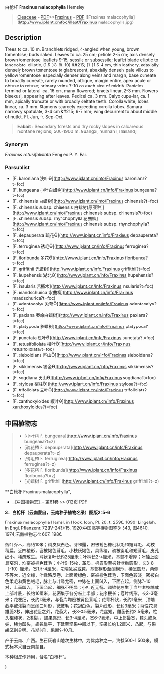 白枪杆 **Fraxinus malacophylla** Hemsley

> [Oleaceae](http://www.iplant.cn/info/Oleaceae?t=foc) - [PDF](http://www.iplant.cn/foc/pdf/Oleaceae.pdf)>>[Fraxinus](http://www.iplant.cn/info/Fraxinus?t=foc) - [PDF](http://www.iplant.cn/foc/pdf/Fraxinus.pdf)
![Fraxinus malacophylla](http://www.iplant.cn/foc/illast/Fraxinus malacophylla.jpg)

## Description

Trees to ca. 10 m. Branchlets ridged, 4-angled when young, brown tomentose; buds naked. Leaves to ca. 25 cm; petiole 2-5 cm; axis densely brown tomentose; leaflets 9-15, sessile or subsessile; leaflet blade elliptic to lanceolate-elliptic, (1.5-)3-8(-10) &amp;#215; (1-)1.5-4 cm, thin leathery, adaxially densely brown tomentose to glabrescent, abaxially densely pale villous to yellow tomentose, especially denser along veins and margin, base cuneate to broadly cuneate, rarely rounded, oblique, margin entire, apex acute or obtuse to retuse; primary veins 7-10 on each side of midrib. Panicles terminal or lateral, ca. 16 cm, many flowered; bracts linear, 2-3 mm. Flowers bisexual, appearing after leaves. Pedicel ca. 3 mm. Calyx cupu-lar, ca. 1 mm, apically truncate or with broadly deltate teeth. Corolla white; lobes linear, ca. 3 mm. Stamens scarcely exceeding corolla lobes. Samara narrowly spatulate, 3-4 cm &amp;#215; 6-7 mm; wing decurrent to about middle of nutlet. Fl. Jun, fr. Sep-Oct.

> **Habait** : 
> Secondary forests and dry rocky slopes in calcareous montane regions; 500-1900 m. Guangxi, Yunnan [Thailand]

### Synonym
*Fraxinus retusifoliolata* Feng ex P. Y. Bai.

### Parsublist

* [F.  baroniana  狭叶](http://www.iplant.cn/info/Fraxinus baroniana?t=foc)
* [F.  bungeana  小叶白蜡树](http://www.iplant.cn/info/Fraxinus bungeana?t=foc)
* [F.  chinensis  白蜡树](http://www.iplant.cn/info/Fraxinus chinensis?t=foc)
* [F.  chinensis subsp. chinensis  白蜡树(原亚种)](http://www.iplant.cn/info/Fraxinus chinensis subsp. chinensis?t=foc)
* [F.  chinensis subsp. rhynchophylla  花曲柳](http://www.iplant.cn/info/Fraxinus chinensis subsp. rhynchophylla?t=foc)
* [F.  depauperata  疏花](http://www.iplant.cn/info/Fraxinus depauperata?t=foc)
* [F.  ferruginea  锈毛](http://www.iplant.cn/info/Fraxinus ferruginea?t=foc)
* [F.  floribunda  多花](http://www.iplant.cn/info/Fraxinus floribunda?t=foc)
* [F.  griffithii  光蜡树](http://www.iplant.cn/info/Fraxinus griffithii?t=foc)
* [F.  hupehensis  湖北](http://www.iplant.cn/info/Fraxinus hupehensis?t=foc)
* [F.  insularis  苦枥木](http://www.iplant.cn/info/Fraxinus insularis?t=foc)
* [F.  mandschurica  水曲柳](http://www.iplant.cn/info/Fraxinus mandschurica?t=foc)
* [F.  odontocalyx  尖萼](http://www.iplant.cn/info/Fraxinus odontocalyx?t=foc)
* [F.  paxiana  秦岭白蜡树](http://www.iplant.cn/info/Fraxinus paxiana?t=foc)
* [F.  platypoda  象蜡树](http://www.iplant.cn/info/Fraxinus platypoda?t=foc)
* [F.  punctata  斑叶](http://www.iplant.cn/info/Fraxinus punctata?t=foc)
* [F.  retusifoliolata  楷叶](http://www.iplant.cn/info/Fraxinus retusifoliolata?t=foc)
* [F.  sieboldiana  庐山](http://www.iplant.cn/info/Fraxinus sieboldiana?t=foc)
* [F.  sikkimensis  锡金](http://www.iplant.cn/info/Fraxinus sikkimensis?t=foc)
* [F.  sogdiana  天山](http://www.iplant.cn/info/Fraxinus sogdiana?t=foc)
* [F.  stylosa  宿柱](http://www.iplant.cn/info/Fraxinus stylosa?t=foc)
* [F.  trifoliolata  三叶](http://www.iplant.cn/info/Fraxinus trifoliolata?t=foc)
* [F.  xanthoxyloides  椒叶](http://www.iplant.cn/info/Fraxinus xanthoxyloides?t=foc)

## 中国植物志

> * [小叶梣  F.  bungeana](http://www.iplant.cn/info/Fraxinus bungeana?t=z)
> * [疏花梣  F.  depauperata](http://www.iplant.cn/info/Fraxinus depauperata?t=z)
> * [锈毛梣  F.  ferruginea](http://www.iplant.cn/info/Fraxinus ferruginea?t=z)
> * [多花梣  F.  floribunda](http://www.iplant.cn/info/Fraxinus floribunda?t=z)
> * [光蜡树  F.  griffithii](http://www.iplant.cn/info/Fraxinus griffithii?t=z)

**白枪杆 Fraxinus malacophylla",

* [《中国植物志》](http://www.iplant.cn/frps)- [第61卷](http://www.iplant.cn/frps/vol/61) >> 012页 [PDF](http://www.iplant.cn/frps/pdf/61/012.PDF)

**3．白枪杆（云南蒙自，云南种子植物名录）图版2: 5-6**

Fraxinus malacophylla Hemsl. in Hook. Icon, Pl. 26: t. 2598. 1899: Lingelsh. in Engl. Pflanzenr. 72(IV-243):15. 1920;中国高等植物图鉴3: 343, 图4640. 1974;云南植物志4: 607. 1986.

落叶乔木，高约10米；树皮灰白色。芽裸露，密被锈色糠秕状毛和短茸毛。幼枝稍扁，近四棱形，密被褐色茸毛，小枝灰褐色，具纵棱，疏被柔毛和短茸毛，皮孔细小，稀疏散生。羽状复叶长约25厘米；叶柄长2-4厘米，基部不增厚；叶轴上面具窄沟，均密被棕色茸毛；小叶9-15枚，革质，椭圆形至披针状椭圆形，长3-8（-10）厘米，宽1.5-4厘米，先端急尖或钝，基部楔形至阔楔形，稀呈圆形，两侧不等大，近全缘，叶缘略反卷，上面黄绿色，密被棕色茸毛，下面色较淡，密被白色柔毛和黄色绒毛，脉上与叶缘尤密，中脉在上面凹入，下面凸起，侧脉7-10对，上面凹入，下面凸起，细脉不明显；小叶近无柄。圆锥花序生于当年生枝端或上部叶腋，长约16厘米，花密集于各分枝上半部；花序梗长；苞片线形，长2-3毫米；花梗细，长约3毫米，与苞片均密被黄色茸毛；花萼杯状，长约1毫米，顶端截平或浅裂而呈阔三角形，微被毛；花冠白色，裂片线形，长约3毫米；两性花具雄蕊2枚，伸出花冠之外，花药大，长3-3.5毫米，花丝短，雌蕊长约2.5毫米，柱头棍棒状，2浅裂、。翅果匙形，长3-4厘米，宽6-7毫米，中上部最宽，钝头或急尖，稀为凹头，翅甚扁平，下延至坚果中部以下，坚果长约1.2厘米，凸起，与果翅区别分明。花期6月，果期9-10月。

产于云南、广西。生石灰岩山地次生林中，为优势种之一，海拔500-1 500米。模式标本采自云南蒙自。

本种根皮作药用，俗名“白枪杆”。

}